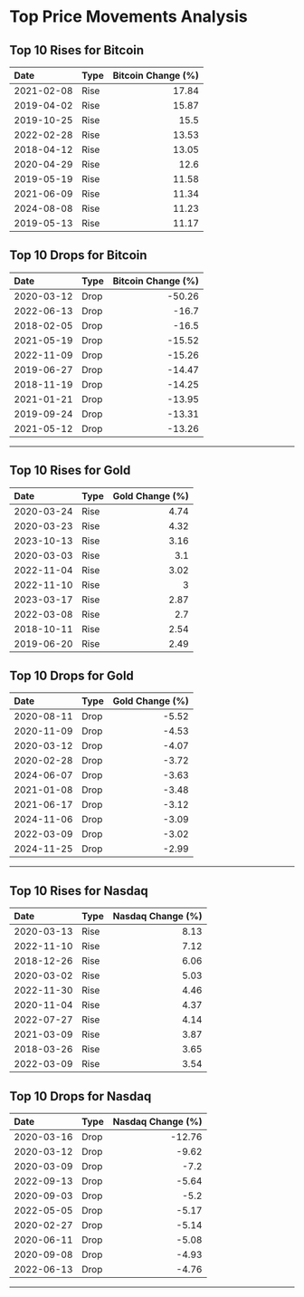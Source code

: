 # Top Price Movements Analysis

## Top 10 Rises for Bitcoin

| Date       | Type   |   Bitcoin Change (%) |
|:-----------|:-------|---------------------:|
| 2021-02-08 | Rise   |                17.84 |
| 2019-04-02 | Rise   |                15.87 |
| 2019-10-25 | Rise   |                15.5  |
| 2022-02-28 | Rise   |                13.53 |
| 2018-04-12 | Rise   |                13.05 |
| 2020-04-29 | Rise   |                12.6  |
| 2019-05-19 | Rise   |                11.58 |
| 2021-06-09 | Rise   |                11.34 |
| 2024-08-08 | Rise   |                11.23 |
| 2019-05-13 | Rise   |                11.17 |

## Top 10 Drops for Bitcoin

| Date       | Type   |   Bitcoin Change (%) |
|:-----------|:-------|---------------------:|
| 2020-03-12 | Drop   |               -50.26 |
| 2022-06-13 | Drop   |               -16.7  |
| 2018-02-05 | Drop   |               -16.5  |
| 2021-05-19 | Drop   |               -15.52 |
| 2022-11-09 | Drop   |               -15.26 |
| 2019-06-27 | Drop   |               -14.47 |
| 2018-11-19 | Drop   |               -14.25 |
| 2021-01-21 | Drop   |               -13.95 |
| 2019-09-24 | Drop   |               -13.31 |
| 2021-05-12 | Drop   |               -13.26 |

---

## Top 10 Rises for Gold

| Date       | Type   |   Gold Change (%) |
|:-----------|:-------|------------------:|
| 2020-03-24 | Rise   |              4.74 |
| 2020-03-23 | Rise   |              4.32 |
| 2023-10-13 | Rise   |              3.16 |
| 2020-03-03 | Rise   |              3.1  |
| 2022-11-04 | Rise   |              3.02 |
| 2022-11-10 | Rise   |              3    |
| 2023-03-17 | Rise   |              2.87 |
| 2022-03-08 | Rise   |              2.7  |
| 2018-10-11 | Rise   |              2.54 |
| 2019-06-20 | Rise   |              2.49 |

## Top 10 Drops for Gold

| Date       | Type   |   Gold Change (%) |
|:-----------|:-------|------------------:|
| 2020-08-11 | Drop   |             -5.52 |
| 2020-11-09 | Drop   |             -4.53 |
| 2020-03-12 | Drop   |             -4.07 |
| 2020-02-28 | Drop   |             -3.72 |
| 2024-06-07 | Drop   |             -3.63 |
| 2021-01-08 | Drop   |             -3.48 |
| 2021-06-17 | Drop   |             -3.12 |
| 2024-11-06 | Drop   |             -3.09 |
| 2022-03-09 | Drop   |             -3.02 |
| 2024-11-25 | Drop   |             -2.99 |

---

## Top 10 Rises for Nasdaq

| Date       | Type   |   Nasdaq Change (%) |
|:-----------|:-------|--------------------:|
| 2020-03-13 | Rise   |                8.13 |
| 2022-11-10 | Rise   |                7.12 |
| 2018-12-26 | Rise   |                6.06 |
| 2020-03-02 | Rise   |                5.03 |
| 2022-11-30 | Rise   |                4.46 |
| 2020-11-04 | Rise   |                4.37 |
| 2022-07-27 | Rise   |                4.14 |
| 2021-03-09 | Rise   |                3.87 |
| 2018-03-26 | Rise   |                3.65 |
| 2022-03-09 | Rise   |                3.54 |

## Top 10 Drops for Nasdaq

| Date       | Type   |   Nasdaq Change (%) |
|:-----------|:-------|--------------------:|
| 2020-03-16 | Drop   |              -12.76 |
| 2020-03-12 | Drop   |               -9.62 |
| 2020-03-09 | Drop   |               -7.2  |
| 2022-09-13 | Drop   |               -5.64 |
| 2020-09-03 | Drop   |               -5.2  |
| 2022-05-05 | Drop   |               -5.17 |
| 2020-02-27 | Drop   |               -5.14 |
| 2020-06-11 | Drop   |               -5.08 |
| 2020-09-08 | Drop   |               -4.93 |
| 2022-06-13 | Drop   |               -4.76 |

---

